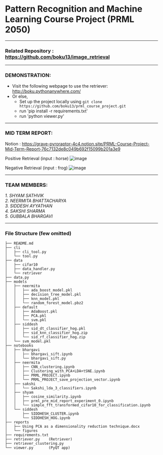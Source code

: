 # Pattern Recognition and Machine Learning Course Project (PRML 2050)
----------------------------------

### Related Repository : https://github.com/boku13/image_retrieval

----------------------------------

### DEMONSTRATION:

- Visit the following webpage to use the retriever: http://boku.pythonanywhere.com/
- Or else, 
    -  Set up the project locally using `git clone https://github.com/boku13/prml_course_project.git`
    -  run 'pip install -r requirements.txt'
    -  run 'python viewer.py'

----------------------------------

### MID TERM REPORT:

Notion : https://grave-pyroraptor-4c4.notion.site/PRML-Course-Project-Mid-Term-Report-76c7132de8c049b692f15099b201a3e9

Positive Retrieval (input : horse)
![image](https://github.com/boku13/prml_course_project/assets/120317108/be226bc9-957b-45f2-ba02-68442f4d03ae)

Negative Retrieval (input : frog)
![image](https://github.com/boku13/prml_course_project/assets/120317108/87da5059-2f6b-4c6b-8a2e-1581492f9205)

----------------------------------

### TEAM MEMBERS:
<i> 
1. SHYAM SATHVIK</i> <br/>
<i> 2. NEERMITA BHATTACHARYA</i><br/>
<i> 3. SIDDESH AYYATHAN</i><br/>
<i> 4. SAKSHI SHARMA</i><br/>
<i> 5. GUBBALA BHARGAVI
</i><br/>

----------------------------------

### File Structure (few omitted)

```
├── README.md
├── cli
│   ├── cli_tool.py
│   └── tool.py
├── data
│   ├── cifar10
│   ├── data_handler.py
│   └── retriever
├── data.py
├── models
│   ├── neermita
│   │   ├── ada_boost_model.pkl
│   │   ├── decision_tree_model.pkl
│   │   ├── knn_model.pkl
│   │   └── random_forest_model.pbz2
│   ├── default
│   │   ├── AdaBoost.pkl
│   │   ├── PCA.pkl
│   │   └── svm.pkl
│   ├── siddesh
│   │   ├── sid_dt_classifier_hog.pkl
│   │   ├── sid_knn_classifier_hog.zip
│   │   └── sid_rf_classifier_hog.zip
│   └── svm_model.pkl
├── notebooks
│   ├── bhargavi
│   │   ├── bhargavi_sift.ipynb
│   │   └── bhargavi_sift.py
│   ├── neermita
│   │   ├── CNN_clustering.ipynb
│   │   ├── Clustering_with_PCA+LDA+tSNE.ipynb
│   │   ├── PRML_PROJECT.ipynb
│   │   └── PRML_PROJECT_save_projection_vector.ipynb
│   ├── sakshi
│   │   └── Sakshi_lda_3_classifiers.ipynb
│   ├── shyam
│   │   ├── cosine_similarity.ipynb
│   │   ├── prml_pre_mid_report_experiment_0.ipynb
│   │   └── simple_fft_transformed_cifar10_for_classification.ipynb
│   └── siddesh
│       ├── SIDDHESH_CLUSTER.ipynb
│       └── SIDDHESH_HOG.ipynb
├── reports
│   ├── Using PCA as a dimensionality reduction technique.docx
│   └── figures
├── requirements.txt
├── retriever.py    (Retriever)
├── retriever_clustering.py
└── viewer.py       (PyQT app)
```
